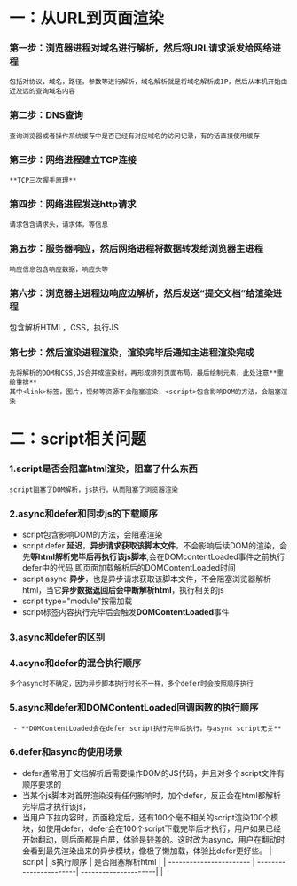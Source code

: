 # 一：从URL到页面渲染
  ### 第一步：浏览器进程对域名进行解析，然后将URL请求派发给网络进程
    包括对协议，域名，路径，参数等进行解析，域名解析就是将域名解析成IP，然后从本机开始由近及远的查询域名内容
  ### 第二步：DNS查询
    查询浏览器或者操作系统缓存中是否已经有对应域名的访问记录，有的话直接使用缓存
  ### 第三步：网络进程建立TCP连接
    **TCP三次握手原理**
  ### 第四步：网络进程发送http请求
    请求包含请求头，请求体，等信息
  ### 第五步：服务器响应，然后网络进程将数据转发给浏览器主进程
    响应信息包含响应数据，响应头等
  ### 第六步：浏览器主进程边响应边解析，然后发送“提交文档”给渲染进程
  包含解析HTML，CSS，执行JS
  ### 第七步：然后渲染进程渲染，渲染完毕后通知主进程渲染完成
    先将解析的DOM和CSS,JS合并成渲染树，再形成排列页面布局，最后绘制元素，此处注意**重绘重排**
    其中<link>标签，图片，视频等资源不会阻塞渲染，<script>包含影响DOM的方法，会阻塞渲染
    
# 二：script相关问题
  ### 1.script是否会阻塞html渲染，阻塞了什么东西
    script阻塞了DOM解析，js执行，从而阻塞了浏览器渲染
  ### 2.async和defer和同步js的下载顺序
  - script包含影响DOM的方法，会阻塞渲染
  - script defer **延迟**，**异步请求获取该脚本文件**，不会影响后续DOM的渲染，会先**等html解析完毕后再执行该js脚本**,会在DOMcontentLoaded事件之前执行defer中的代码,即页面加载解析后的DOMContentLoaded时间
  - script async **异步**，也是异步请求获取该脚本文件，不会阻塞浏览器解析html，当它**异步数据返回后会中断解析html**，执行相关的js
  - script type="module"按需加载
  - script标签内容执行完毕后会触发**DOMContentLoaded**事件
  ### 3.async和defer的区别
  ### 4.async和defer的混合执行顺序
    多个async时不确定，因为异步脚本执行时长不一样，多个defer时会按照顺序执行
  ### 5.async和defer和DOMContentLoaded回调函数的执行顺序
     - **DOMContentLoaded会在defer script执行完毕后执行，与async script无关**
  ### 6.defer和async的使用场景
   - defer通常用于文档解析后需要操作DOM的JS代码，并且对多个script文件有顺序要求的
   - 当某个js脚本对首屏渲染没有任何影响时，加个defer，反正会在html都解析完毕后才执行该js，
   - 当用户下拉内容时，页面稳定后，还有100个毫不相关的script渲染100个模块，如使用defer，defer会在100个script下载完毕后才执行，用户如果已经开始翻动，则后面都是白屏，体验是较差的。这时改为async，用户在翻动时会看到最先渲染出来的异步模块，像极了懒加载，体验比defer更好些。
    |         script          |       js执行顺序       |  是否阻塞解析html    |
    | ----------------------- | -----------------------| ---------------------|
    |          <script>       |    按html顺序执行      |         阻塞         |
    |      <script async>     |    按请求返回顺序      |        可能阻塞      |
    |      <script defer>     |    按html顺序执行      |        不阻塞        |

# 三：渲染进程的详细渲染流程
  ### （1）HTML解析：使用**html解析器**将html页面转换成DOM树，ParseHTML。
  - html是如何转换为DOM的
    服务响应数据bytes -->  分词器tokens --> 生成Node --> DOM
  - DOM解析时CSS对它的影响：
    - **link标签**引入的CSS会**异步下载css资源**，**不阻塞dom树构建**
    - **body中只有当DOM树和CSS树都构建完毕才会开始准备页面渲染**
  - DOM解析时JS脚本对它的影响是什么
     HTML 解析器暂停工作，JavaScript 引擎介入，并执行 script 标签中的这段脚本，脚本执行完成之后，HTML 解析器恢复解析过程。
     async 和 defer 虽然都是异步的，不过还有一些差异，使用 async 标志的脚本文件一旦加载完成，会立即执行；而使用了 defer 标记的脚本文件，需要在 DOMContentLoaded 事件之前执行。
  - CSS是否会影响JS的解析？
    JavaScript 引擎在解析 JavaScript 之前，是不知道 JavaScript 是否操纵了 CSSOM 的，所以**渲染引擎在遇到 JavaScript 脚本时**，不管该脚本是否操纵了 CSSOM，**都会执行 CSS 文件下载，解析操作，再执行 JavaScript 脚本**。比如script的代码app.style.color = 'red'
  - DOM解析器处理跨站点资源
  ### （2）样式计算：将css解析成CSS树，ParserCSS
  - 如果css样式没有通过link标签引入，样式还是会通过html解析器解析。
  - **link会阻塞浏览器的渲染**，因为本质上link解析也是浏览器解析的一部分，但**不会阻塞DOM解析**。
  - CSS文件的引入如果放在底部会阻塞DOM渲染。
  ### （3）布局
  - 计算DOM树每个节点的具体样式，比如宽高，位置，然后生成**布局树layout**!!
  ### （4）分层
  - 对**布局树**进行**分层**，生成**图层树** update LayerTree
  ### （5）绘制Paint
  - 对**每个图层**进行**绘制**，然后主线程将每个图层的绘制信息提交到合成线程进行合成。
  ### （6）分块tiling:合成线程将每个图层进行分块处理！!
  ### （7）光栅化raster。
  - **合成线程**将块信息**交给GPU进程**，**GPU完成光栅化**，光栅化的结果就是**位图**，比如网络不好的时候出现的只有文字的网页。
  ### （8）draw
  - 合成线程配合GPU进程，将位图的**位置，旋转，缩放等quad指引信息**进行**draw**,完成最终页面效果
  ### 图层树：什么样的场景可以生成图层树呢？打开调试工具的layers工具就可以看到图层树，什么时候会创建多个layer呢
  添加3D transform的元素，position:fixed的元素，video标签，canvas,iframe, css3动画opacity动画转换，animation或者transition

# 四：重绘重排
  - layout为重排，重排就是**回流**。回流直接回到第三步layout布局,布局是在主线程进行的！！影响性能
    - 更新元素的**几何属性**，**计算所有元素在窗口的位置,**。当窗口resize,添加，删除元素，修改width,height,padding,font-size等时会触发
  - repaint为重绘。回到第五步绘制，绘制时已经分层，性能消耗较少
    - 更新元素的**绘制属性**重新**计算所有元素在窗口具体呈现的内容**，比如改变背景颜色。
    重绘重排是以图层为单位进行的,
    重排一定触发重绘，但重绘不一定会触发重排。
# 五：为什么tranform的效率高？因为transform发生在最后一步draw合成阶段。不会影响主线程性能
# 六：performance API
  ### :,
|   时间节点  |              描述              |                               含义                            |
| ----------- | -------------------------------| --------------------------------------------------------------|
|      TTFB   |       time to first byte       |               从请求到数据返回第一个字节所消耗的时间          |
|      TTI    |      time to interactive       |                DOM树构建完毕，代表可以绑定事件                |
|      DCL    |         domContentLoaded       |   当**html文档被完全加载和解析完成**后触发domContentLoaded    |
|       L     |               onLoad           |                  **全部依赖资源加载完毕**后触发               |
|      FP     |            first paint         |                 首次绘制，第一个像素点绘制到屏幕的时间        |
|      FCP    |    first contentful Paint      |                       首次绘制任何内容的时间                  |
|      FMP    |    first meaningful paint      |             首次有意义的绘制，它是衡量页面可用性的标准        |
|      LCP    |   largest contentfule paint    |               viewport中最大的页面元素加载的时间              |
|      FID    |         first input delay      |               用户首次和页面交互到页面响应的时间              |

# 六：DocumentFragment 和 requestAnimationFrame